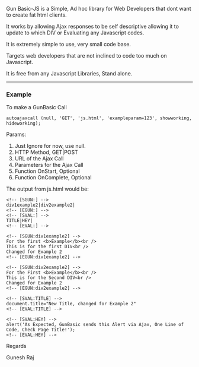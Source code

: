 Gun Basic-JS is a Simple, Ad hoc library for Web Developers that dont want to create fat html clients.

It works by allowing Ajax responses to be self descriptive allowing it to update to which DIV or Evaluating any Javascript codes.

It is extremely simple to use, very small code base.

Targets web developers that are not inclined to code too much on Javascript.

It is free from any Javascript Libraries, Stand alone.


---


### Example ###

To make a GunBasic Call

```
autoajaxcall (null, 'GET', 'js.html', 'exampleparam=123', showworking, hideworking);
```

Params:
  1. Just Ignore for now, use null.
  1. HTTP Method, GET|POST
  1. URL of the Ajax Call
  1. Parameters for the Ajax Call
  1. Function OnStart, Optional
  1. Function OnComplete, Optional


The output from js.html would be:

```
<!-- [SGUN:] -->
div1example2|div2example2|
<!-- [EGUN:] -->
<!-- [SVAL:] -->
TITLE|HEY|
<!-- [EVAL:] -->

<!-- [SGUN:div1example2] -->
For the first <b>Example</b><br />
This is for the first DIV<br />
Changed for Example 2
<!-- [EGUN:div1example2] -->

<!-- [SGUN:div2example2] -->
For the First <b>Example</b><br />
This is for the Second DIV<br />
Changed for Example 2
<!-- [EGUN:div2example2] -->

<!-- [SVAL:TITLE] -->
document.title="New Title, changed for Example 2"
<!-- [EVAL:TITLE] -->

<!-- [SVAL:HEY] -->
alert('As Expected, GunBasic sends this Alert via Ajax, One Line of Code, Check Page Title!');
<!-- [EVAL:HEY] -->
```



Regards

Gunesh Raj
